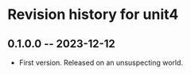 # Revision history for unit4

## 0.1.0.0 -- 2023-12-12

* First version. Released on an unsuspecting world.
